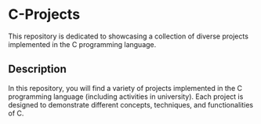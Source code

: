 # C-Projects

This repository is dedicated to showcasing a collection of diverse projects implemented in the C programming language.

## Description

In this repository, you will find a variety of projects implemented in the C programming language (including activities in university). Each project is designed to demonstrate different concepts, techniques, and functionalities of C.
